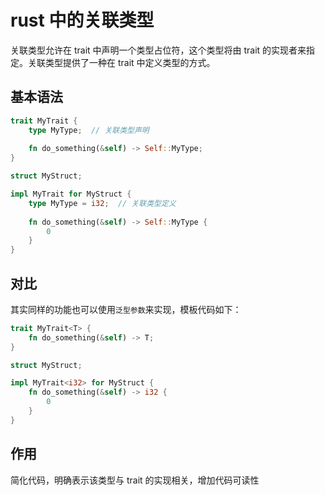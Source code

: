 # rust 中的关联类型

关联类型允许在 trait 中声明一个类型占位符，这个类型将由 trait 的实现者来指定。关联类型提供了一种在 trait 中定义类型的方式。

## 基本语法

```rust
trait MyTrait {
    type MyType;  // 关联类型声明
    
    fn do_something(&self) -> Self::MyType;
}

struct MyStruct;

impl MyTrait for MyStruct {
    type MyType = i32;  // 关联类型定义
    
    fn do_something(&self) -> Self::MyType {
        0
    }
}
```

## 对比

其实同样的功能也可以使用``泛型参数``来实现，模板代码如下：

```rust
trait MyTrait<T> {
    fn do_something(&self) -> T;
}

struct MyStruct;

impl MyTrait<i32> for MyStruct {
    fn do_something(&self) -> i32 {
        0
    }
}
```

## 作用

简化代码，明确表示该类型与 trait 的实现相关，增加代码可读性
